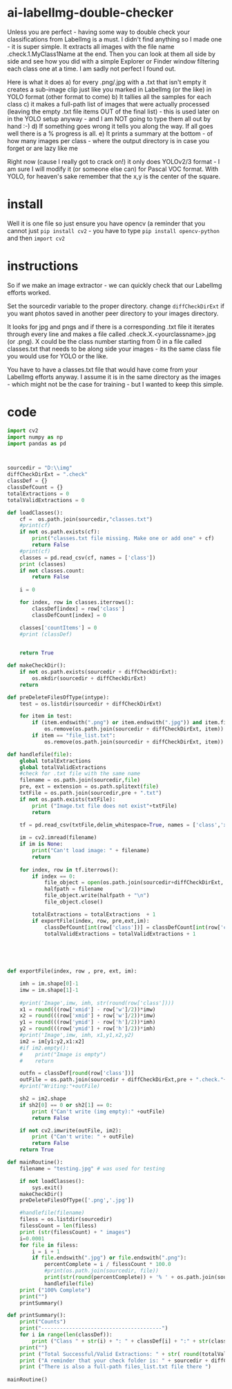 # ai-labelImg-double-checker
Unless you are perfect - having some way to double check your classifications from LabelImg is a must. I didn't find anything so I made one - it is super simple. It extracts all images with the file name .check.1.MyClass1Name at the end. Then you can look at them all side by side and see how you did with a simple Explorer or Finder window filtering each class one at a time. I am sadly not perfect I found out.

Here is what it does
a) for every .png/.jpg with a .txt that isn't empty it creates a sub-image clip just like you marked in LabelImg (or the like) in YOLO format (other format to come) 
b) It tallies all the samples for each class
c) it makes a full-path list of images that were actually processed (leaving the empty .txt file items OUT of the final list)
    - this is used later on in the YOLO setup anyway - and I am NOT going to type them all out by hand :-)
d) If something goes wrong it tells you along the way. If all goes well there is a % progress is all. 
e) It prints a summary at the bottom
    - of how many images per class
    - where the output directory is in case you forget or are lazy like me

Right now (cause I really got to crack on!) it only does YOLOv2/3 format - I am sure I will modify it (or someone else can) for Pascal VOC format. With YOLO, for heaven's sake remember that the x,y is the center of the square.

# install
Well it is one file so just ensure you have opencv (a reminder that you cannot just `pip install cv2` - you have to type `pip install opencv-python` and then `import cv2`

# instructions
So if we make an image extractor - we can quickly check that our LabelImg efforts worked.

Set the sourcedir variable to the proper directory. change `diffCheckDirExt` if you want photos saved in another peer directory to your images directory.

It looks for jpg and pngs and if there is a corresponding .txt file it iterates through every line and makes a file called .check.X.<yourclassname\>.jpg (or .png). X could be the class number starting from 0 in a file called classes.txt that needs to be along side your images - its the same class file you would use for YOLO or the like.

You have to have a classes.txt file that would have come from your LabelImg efforts anyway. I assume it is in the same directory as the images - which might not be the case for training - but I wanted to keep this simple.

# code
``` python
import cv2
import numpy as np 
import pandas as pd 



sourcedir = "D:\\img"
diffCheckDirExt = ".check"
classDef = {}
classDefCount = {}
totalExtractions = 0
totalValidExtractions = 0 

def loadClasses():
    cf =  os.path.join(sourcedir,"classes.txt")
    #print(cf)
    if not os.path.exists(cf):  
        print("classes.txt file missing. Make one or add one" + cf)
        return False
    #print(cf)
    classes = pd.read_csv(cf, names = ['class'])
    print (classes)
    if not classes.count:
        return False
    
    i = 0

    for index, row in classes.iterrows(): 
        classDef[index] = row['class']
        classDefCount[index] = 0

    classes['countItems'] = 0
    #print (classDef)
    

    return True

def makeCheckDir():
    if not os.path.exists(sourcedir + diffCheckDirExt):
        os.mkdir(sourcedir + diffCheckDirExt)
    return

def preDeleteFilesOfType(intype):
    test = os.listdir(sourcedir + diffCheckDirExt)

    for item in test:
        if (item.endswith(".png") or item.endswith(".jpg")) and item.find(".check.")>=0:
            os.remove(os.path.join(sourcedir + diffCheckDirExt, item))
        if item == "file_list.txt":
            os.remove(os.path.join(sourcedir + diffCheckDirExt, item))

def handlefile(file):
    global totalExtractions
    global totalValidExtractions
    #check for .txt file with the same name
    filename = os.path.join(sourcedir,file)
    pre, ext = extension = os.path.splitext(file)
    txtFile = os.path.join(sourcedir,pre + ".txt")
    if not os.path.exists(txtFile):
        print ("Image.txt file does not exist"+txtFile)
        return
    
    tf = pd.read_csv(txtFile,delim_whitespace=True, names = ['class','xmid','ymid','w','h'])

    im = cv2.imread(filename)
    if im is None:
        print("Can't load image: " + filename)
        return
    
    for index, row in tf.iterrows():
        if index == 0:
            file_object = open(os.path.join(sourcedir+diffCheckDirExt,'file_list.txt'), 'a')
            halfpath = filename
            file_object.write(halfpath + "\n")
            file_object.close()

        totalExtractions = totalExtractions  + 1
        if exportFile(index, row, pre,ext,im):
            classDefCount[int(row['class'])] = classDefCount[int(row['class'])] + 1 #the index is numeric version of the class
            totalValidExtractions = totalValidExtractions + 1


    
            

def exportFile(index, row , pre, ext, im):

    imh = im.shape[0]-1
    imw = im.shape[1]-1
    
    #print('Image',imw, imh, str(round(row['class'])))
    x1 = round(((row['xmid'] - row['w']/2))*imw)
    x2 = round(((row['xmid'] + row['w']/2))*imw)
    y1 = round(((row['ymid'] - row['h']/2))*imh)
    y2 = round(((row['ymid'] + row['h']/2))*imh)
    #print('Image',imw, imh, x1,y1,x2,y2)
    im2 = im[y1:y2,x1:x2]
    #if im2.empty():
    #    print("Image is empty")
    #    return 

    outfn = classDef[round(row['class'])]
    outFile = os.path.join(sourcedir + diffCheckDirExt,pre + ".check."+ str(index) + "." + outfn+ext)
    #print("Writing:"+outFile)

    sh2 = im2.shape
    if sh2[0] == 0 or sh2[1] == 0:
        print ("Can't write (img empty):" +outFile)
        return False

    if not cv2.imwrite(outFile, im2):
        print ("Can't write: " + outFile)
        return False
    return True

def mainRoutine():
    filename = "testing.jpg" # was used for testing

    if not loadClasses():
        sys.exit()
    makeCheckDir()
    preDeleteFilesOfType(['.png','.jpg'])

    #handlefile(filename)
    filess = os.listdir(sourcedir)
    filessCount = len(filess)
    print (str(filessCount) + " images")
    i=0.0001
    for file in filess:
        i = i + 1
        if file.endswith(".jpg") or file.endswith(".png"):
            percentComplete = i / filessCount * 100.0
            #print(os.path.join(sourcedir, file))
            print(str(round(percentComplete)) + '% ' + os.path.join(sourcedir, file), end='\r')
            handlefile(file)
    print ("100% Complete")
    print("")
    printSummary()

def printSummary():
    print("Counts")
    print("---------------------------------------")
    for i in range(len(classDef)):
        print ("Class " + str(i) + ": " + classDef[i] + ":" + str(classDefCount[i]))
    print("")
    print ("Total Successful/Valid Extractions: " + str( round(totalValidExtractions/totalExtractions*100) )+ "%")
    print ("A reminder that your check folder is: " + sourcedir + diffCheckDirExt)
    print ("There is also a full-path files_list.txt file there ")
    
mainRoutine()

```
